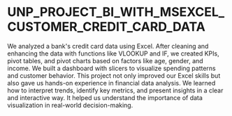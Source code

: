 # UNP_PROJECT_BI_WITH_MSEXCEL_CUSTOMER_CREDIT_CARD_DATA
We analyzed a bank's credit card data using Excel. After cleaning and enhancing the data with functions like VLOOKUP and IF, we created KPIs, pivot tables, and pivot charts based on factors like age, gender, and income. We built a dashboard with slicers to visualize spending patterns and customer behavior.
This project not only improved our Excel skills but also gave us hands-on experience in financial data analysis. We learned how to interpret trends, identify key metrics, and present insights in a clear and interactive way. It helped us understand the importance of data visualization in real-world decision-making.
